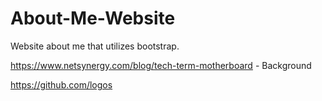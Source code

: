 # About-Me-Website
Website about me that utilizes bootstrap.


https://www.netsynergy.com/blog/tech-term-motherboard - Background

https://github.com/logos


